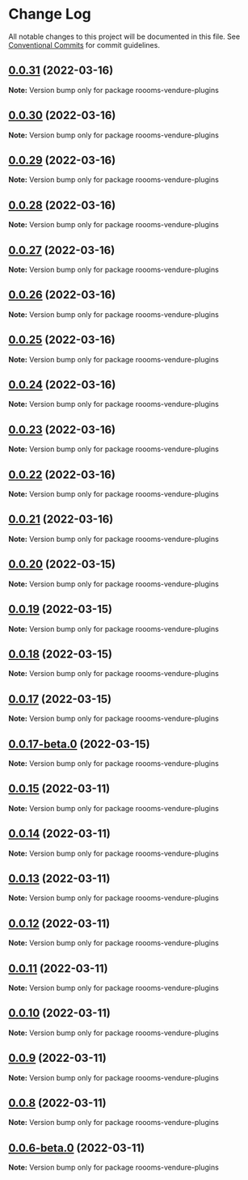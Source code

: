 # Change Log

All notable changes to this project will be documented in this file.
See [Conventional Commits](https://conventionalcommits.org) for commit guidelines.

## [0.0.31](https://github.com/roooms-tech/roooms-vendure-plugins/compare/v0.0.30...v0.0.31) (2022-03-16)

**Note:** Version bump only for package roooms-vendure-plugins





## [0.0.30](https://github.com/roooms-tech/roooms-vendure-plugins/compare/v0.0.29...v0.0.30) (2022-03-16)

**Note:** Version bump only for package roooms-vendure-plugins





## [0.0.29](https://github.com/roooms-tech/roooms-vendure-plugins/compare/v0.0.28...v0.0.29) (2022-03-16)

**Note:** Version bump only for package roooms-vendure-plugins





## [0.0.28](https://github.com/roooms-tech/roooms-vendure-plugins/compare/v0.0.27...v0.0.28) (2022-03-16)

**Note:** Version bump only for package roooms-vendure-plugins





## [0.0.27](https://github.com/roooms-tech/roooms-vendure-plugins/compare/v0.0.26...v0.0.27) (2022-03-16)

**Note:** Version bump only for package roooms-vendure-plugins





## [0.0.26](https://github.com/roooms-tech/roooms-vendure-plugins/compare/v0.0.25...v0.0.26) (2022-03-16)

**Note:** Version bump only for package roooms-vendure-plugins





## [0.0.25](https://github.com/roooms-tech/roooms-vendure-plugins/compare/v0.0.24...v0.0.25) (2022-03-16)

**Note:** Version bump only for package roooms-vendure-plugins





## [0.0.24](https://github.com/roooms-tech/roooms-vendure-plugins/compare/v0.0.23...v0.0.24) (2022-03-16)

**Note:** Version bump only for package roooms-vendure-plugins





## [0.0.23](https://github.com/roooms-tech/roooms-vendure-plugins/compare/v0.0.22...v0.0.23) (2022-03-16)

**Note:** Version bump only for package roooms-vendure-plugins





## [0.0.22](https://github.com/roooms-tech/roooms-vendure-plugins/compare/v0.0.21...v0.0.22) (2022-03-16)

**Note:** Version bump only for package roooms-vendure-plugins





## [0.0.21](https://github.com/roooms-tech/roooms-vendure-plugins/compare/v0.0.20...v0.0.21) (2022-03-16)

**Note:** Version bump only for package roooms-vendure-plugins





## [0.0.20](https://github.com/roooms-tech/roooms-vendure-plugins/compare/v0.0.19...v0.0.20) (2022-03-15)

**Note:** Version bump only for package roooms-vendure-plugins





## [0.0.19](https://github.com/roooms-tech/roooms-vendure-plugins/compare/v0.0.18...v0.0.19) (2022-03-15)

**Note:** Version bump only for package roooms-vendure-plugins





## [0.0.18](https://github.com/roooms-tech/roooms-vendure-plugins/compare/v0.0.17...v0.0.18) (2022-03-15)

**Note:** Version bump only for package roooms-vendure-plugins





## [0.0.17](https://github.com/roooms-tech/roooms-vendure-plugins/compare/v0.0.17-beta.0...v0.0.17) (2022-03-15)

**Note:** Version bump only for package roooms-vendure-plugins





## [0.0.17-beta.0](https://github.com/roooms-tech/roooms-vendure-plugins/compare/v0.0.15...v0.0.17-beta.0) (2022-03-15)

**Note:** Version bump only for package roooms-vendure-plugins





## [0.0.15](https://github.com/roooms-tech/roooms-vendure-plugins/compare/v0.0.14...v0.0.15) (2022-03-11)

**Note:** Version bump only for package roooms-vendure-plugins





## [0.0.14](https://github.com/roooms-tech/roooms-vendure-plugins/compare/v0.0.13...v0.0.14) (2022-03-11)

**Note:** Version bump only for package roooms-vendure-plugins





## [0.0.13](https://github.com/roooms-tech/roooms-vendure-plugins/compare/v0.0.12...v0.0.13) (2022-03-11)

**Note:** Version bump only for package roooms-vendure-plugins





## [0.0.12](https://github.com/roooms-tech/roooms-vendure-plugins/compare/v0.0.11...v0.0.12) (2022-03-11)

**Note:** Version bump only for package roooms-vendure-plugins





## [0.0.11](https://github.com/roooms-tech/roooms-vendure-plugins/compare/v0.0.10...v0.0.11) (2022-03-11)

**Note:** Version bump only for package roooms-vendure-plugins





## [0.0.10](https://github.com/roooms-tech/roooms-vendure-plugins/compare/v0.0.9...v0.0.10) (2022-03-11)

**Note:** Version bump only for package roooms-vendure-plugins





## [0.0.9](https://github.com/roooms-tech/roooms-vendure-plugins/compare/v0.0.8...v0.0.9) (2022-03-11)

**Note:** Version bump only for package roooms-vendure-plugins





## [0.0.8](https://github.com/roooms-tech/roooms-vendure-plugins/compare/v0.0.7...v0.0.8) (2022-03-11)

**Note:** Version bump only for package roooms-vendure-plugins





## [0.0.6-beta.0](https://github.com/roooms-tech/roooms-vendure-plugins/compare/v0.0.4...v0.0.6-beta.0) (2022-03-11)

**Note:** Version bump only for package roooms-vendure-plugins
